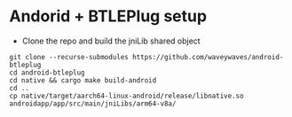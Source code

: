 # Andorid + BTLEPlug setup

- Clone the repo and build the jniLib shared object

```
git clone --recurse-submodules https://github.com/waveywaves/android-btleplug
cd android-btleplug
cd native && cargo make build-android
cd ..
cp native/target/aarch64-linux-android/release/libnative.so androidapp/app/src/main/jniLibs/arm64-v8a/
```
